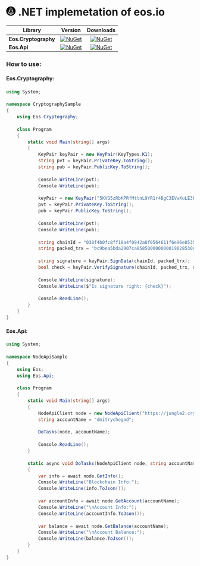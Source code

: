 # ![GitHub Logo](https://github.com/BitsumFoundation/NEos/raw/master/Eos.Small.png) .NET implemetation of eos.io


|   Library   |   Version   |   Downloads   |
|---------|:----------:|:----------:|
|   **Eos.Cryptography**        | [![NuGet](https://img.shields.io/nuget/v/Eos.Cryptography.svg)](https://www.nuget.org/packages/Eos.Cryptography)|[![NuGet](https://img.shields.io/nuget/dt/Eos.Cryptography.svg)](https://www.nuget.org/packages/Eos.Cryptography)|
|   **Eos.Api**        | [![NuGet](https://img.shields.io/nuget/v/Eos.Api.svg)](https://www.nuget.org/packages/Eos.Api)|[![NuGet](https://img.shields.io/nuget/dt/Eos.Api.svg)](https://www.nuget.org/packages/Eos.Api)|

### How to use:

#### Eos.Cryptography:

```csharp
using System;

namespace CryptographySample
{
    using Eos.Cryptography;

    class Program
    {
        static void Main(string[] args)
        {
            KeyPair keyPair = new KeyPair(KeyTypes.K1);
            string pvt = keyPair.PrivateKey.ToString();
            string pub = keyPair.PublicKey.ToString();

            Console.WriteLine(pvt);
            Console.WriteLine(pub);

            keyPair = new KeyPair("5KVG5zRbKPRfMttnL9YR1r4BgC3EVwXuLE3k72HtxLCFrbr2J6s");
            pvt = keyPair.PrivateKey.ToString();
            pub = keyPair.PublicKey.ToString();

            Console.WriteLine(pvt);
            Console.WriteLine(pub);

            string chainId = "038f4b0fc8ff18a4f0842a8f0564611f6e96e8535901dd45e43ac8691a1c4dca";
            string packed_trx = "bc9bea5bda2907ca858500000000019028530df99b9d4c000000572d3ccdcd019028530df99b9d4c00000000a8ed3232219028530df99b9d4ca05872f7488db33b01000000000000000242534d000000000000";

            string signature = keyPair.SignData(chainId, packed_trx);
            bool check = keyPair.VerifySignature(chainId, packed_trx, signature);

            Console.WriteLine(signature);
            Console.WriteLine($"Is signature right: {check}");

            Console.ReadLine();
        }
    }
}
```

#### Eos.Api:

```csharp
using System;

namespace NodeApiSample
{
    using Eos;
    using Eos.Api;

    class Program
    {
        static void Main(string[] args)
        {
            NodeApiClient node = new NodeApiClient("https://jungle2.cryptolions.io");
            string accountName = "dmitrychegod";

            DoTasks(node, accountName);

            Console.ReadLine();
        }

        static async void DoTasks(NodeApiClient node, string accountName)
        {
            var info = await node.GetInfo();
            Console.WriteLine("Blockchain Info:");
            Console.WriteLine(info.ToJson());

            var accountInfo = await node.GetAccount(accountName);
            Console.WriteLine("\nAccount Info:");
            Console.WriteLine(accountInfo.ToJson());

            var balance = await node.GetBalance(accountName);
            Console.WriteLine("\nAccount Balance:");
            Console.WriteLine(balance.ToJson());
        }
    }
}
```